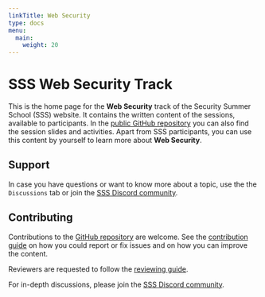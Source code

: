 ```yaml
---
linkTitle: Web Security
type: docs
menu:
  main:
    weight: 20
---
```


# SSS Web Security Track

This is the home page for the **Web Security** track of the Security Summer School (SSS) website.
It contains the written content of the sessions, available to participants.
In the [public GitHub repository](https://github.com/security-summer-school/web) you can also find the session slides and activities.
Apart from SSS participants, you can use this content by yourself to learn more about **Web Security**.

## Support

In case you have questions or want to know more about a topic, use the the `Discussions` tab or join the [SSS Discord community](https://discord.gg/qx3RmNEVkB).

## Contributing

Contributions to the [GitHub repository](https://github.com/security-summer-school/web) are welcome.
See the [contribution guide](CONTRIBUTING.md) on how you could report or fix issues and on how you can improve the content.

Reviewers are requested to follow the [reviewing guide](REVIEWING.md).

For in-depth discussions, please join the [SSS Discord community](https://discord.gg/qx3RmNEVkB).
